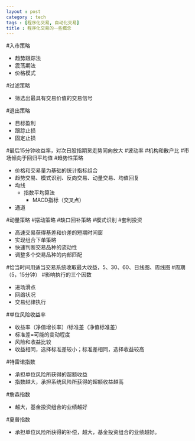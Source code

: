 ```yaml
---
layout : post
category : tech
tags : [程序化交易, 自动化交易]
title : 程序化交易的一些概念
---
```


#入市策略

- 趋势跟踪法
- 震荡期法
- 价格模式

#过滤策略

- 筛选出最具有交易价值的交易信号

#退出策略

- 目标盈利
- 跟踪止损
- 固定止损

#最后15分钟收益率，对次日股指期货走势同向放大
#波动率
#机构和散户比
#市场倾向于回归平均值
#趋势性策略

- 价格和交易量为基础的统计指标组合
- 趋势交易、模式识别、反向交易、动量交易、均值回复
- 均线
	- 指数平均算法
		- MACD指标（交叉点）
- 通道

#动量策略
#摆动策略
#缺口回补策略
#模式识别
#套利投资

- 高速交易获得基差和价差的短期时间窗
- 实现组合下单策略
- 快速判断交易品种的流动性
- 调整多个交易品种的内部匹配

#恰当时间用适当交易系统收取最大收益，5、30、60、日线图、周线图
#周期（5，15分钟）
#影响执行的三个因数

- 进场滑点
- 网络状况
- 交易纪律执行

#单位风险收益率

- 收益率（净值增长率）/标准差（净值标准差）
- 标准差=可能的变动程度
- 风险和收益比较
- 收益相同，选择标准差较小；标准差相同，选择收益较高

#特雷诺指数

- 承担单位风险所获得的超额收益
- 指数越大，承担系统风险所获得的超额收益越高

#詹森指数

- 越大，基金投资组合的业绩越好

#夏普指数

- 承担单位风险所获得的补偿，越大，基金投资组合的业绩越好。


